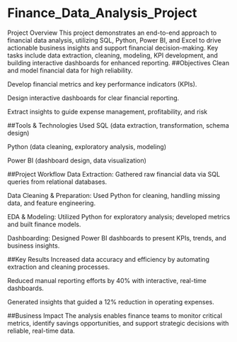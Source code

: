 # Finance_Data_Analysis_Project

Project Overview
This project demonstrates an end-to-end approach to financial data analysis, utilizing SQL, Python, Power BI, and Excel to drive actionable business insights and support financial decision-making. Key tasks include data extraction, cleaning, modeling, KPI development, and building interactive dashboards for enhanced reporting.
##Objectives
Clean and model financial data for high reliability.

Develop financial metrics and key performance indicators (KPIs).

Design interactive dashboards for clear financial reporting.

Extract insights to guide expense management, profitability, and risk

##Tools & Technologies Used
SQL (data extraction, transformation, schema design)

Python (data cleaning, exploratory analysis, modeling)

Power BI (dashboard design, data visualization)

##Project Workflow
Data Extraction: Gathered raw financial data via SQL queries from relational databases.

Data Cleaning & Preparation: Used Python for cleaning, handling missing data, and feature engineering.

EDA & Modeling: Utilized Python for exploratory analysis; developed metrics and built finance models.

Dashboarding: Designed Power BI dashboards to present KPIs, trends, and business insights.

##Key Results
Increased data accuracy and efficiency by automating extraction and cleaning processes.

Reduced manual reporting efforts by 40% with interactive, real-time dashboards.

Generated insights that guided a 12% reduction in operating expenses.

##Business Impact
The analysis enables finance teams to monitor critical metrics, identify savings opportunities, and support strategic decisions with reliable, real-time data.








